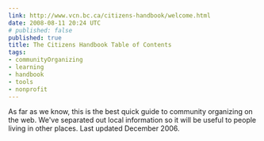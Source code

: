 ```yaml
---
link: http://www.vcn.bc.ca/citizens-handbook/welcome.html
date: 2008-08-11 20:24 UTC
# published: false
published: true
title: The Citizens Handbook Table of Contents
tags:
- communityOrganizing
- learning
- handbook
- tools
- nonprofit
---
```


As far as we know, this is the best quick guide to community organizing on the web. We've separated out local information so it will be useful to people living in other places.
Last updated December 2006.
